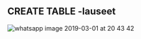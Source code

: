 ## CREATE TABLE -lauseet

![whatsapp image 2019-03-01 at 20 43 42](https://user-images.githubusercontent.com/34171671/53658923-d173ce80-3c62-11e9-9d78-dde552f8d7b6.jpeg)
